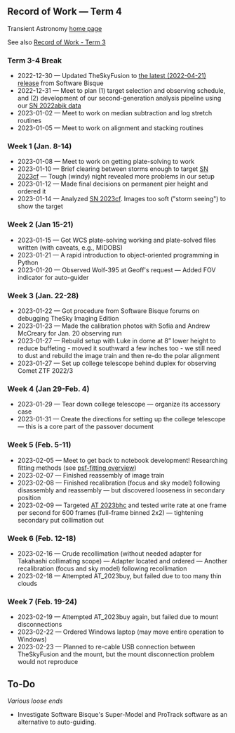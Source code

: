 ## Record of Work &mdash; Term 4

Transient Astronomy [home page](./)

See also [Record of Work - Term 3](./record_of_work-term_3.html)

### Term 3-4 Break

* 2022-12-30 &mdash; Updated TheSkyFusion to [the latest (2022-04-21) release](https://www.bisque.com/thesky-change-log/#TheSkyFusionChangeLog) from Software Bisque
* 2022-12-31 &mdash; Meet to plan (1) target selection and observing schedule, and (2) development of our second-generation analysis pipeline using our [SN 2022abik data](./targets/SN_2022abik/index.html)
* 2023-01-02 &mdash; Meet to work on median subtraction and log stretch routines
* 2023-01-05 &mdash; Meet to work on alignment and stacking routines

### Week 1 (Jan. 8-14)

* 2023-01-08 &mdash; Meet to work on getting plate-solving to work
* 2023-01-10 &mdash; Brief clearing between storms enough to target [SN 2023cf](./targets/SN_2023cf/index.html) &mdash; Tough (windy) night revealed more problems in our setup
* 2023-01-12 &mdash; Made final decisions on permanent pier height and ordered it
* 2023-01-14 &mdash; Analyzed [SN 2023cf](./targets/SN_2023cf/index.html). Images too soft ("storm seeing") to show the target

### Week 2 (Jan 15-21)

* 2023-01-15 &mdash; Got WCS plate-solving working and plate-solved files written (with caveats, e.g., MIDOBS)
* 2023-01-21 &mdash; A rapid introduction to object-oriented programming in Python
* 2023-01-20 &mdash; Observed Wolf-395 at Geoff's request &mdash; Added FOV indicator for auto-guider

### Week 3 (Jan. 22-28)

* 2023-01-22 &mdash; Got procedure from Software Bisque forums on debugging TheSky Imaging Edition
* 2023-01-23 &mdash; Made the calibration photos with Sofia and Andrew McCreary for Jan. 20 observing run
* 2023-01-27 &mdash; Rebuild setup with Luke in dome at 8&rdquo; lower height to reduce buffeting - moved it southward a few inches too - we still need to dust and rebuild the image train and then re-do the polar alignment
* 2023-01-27 &mdash; Set up college telescope behind duplex for observing Comet ZTF 2022/3

### Week 4 (Jan 29-Feb. 4)

* 2023-01-29 &mdash; Tear down college telescope &mdash; organize its accessory case
* 2023-01-31 &mdash; Create the directions for setting up the college telescope &mdash; this is a core part of the passover document

### Week 5 (Feb. 5-11)

* 2023-02-05 &mdash; Meet to get back to notebook development! Researching fitting methods (see [psf-fitting overview](./references/psf-fitting/overview.html))
* 2023-02-07 &mdash; Finished reassembly of image train
* 2023-02-08 &mdash; Finished recalibration (focus and sky model) following disassembly and reassembly &mdash; but discovered looseness in secondary position
* 2023-02-09 &mdash; Targeted [AT 2023bhc](.targets/AT_2023bhc/index.html) and tested write rate at one frame per second for 600 frames (full-frame binned 2x2) &mdash; tightening secondary put collimation out

### Week 6 (Feb. 12-18)

* 2023-02-16 &mdash; Crude recollimation (without needed adapter for Takahashi collimating scope) &mdash; Adapter located and ordered &mdash; Another recalibration (focus and sky model) following recollimation
* 2023-02-18 &mdash; Attempted AT\_2023buy, but failed due to too many thin clouds

### Week 7 (Feb. 19-24)

* 2023-02-19 &mdash; Attempted AT\_2023buy again, but failed due to mount disconnections
* 2023-02-22 &mdash; Ordered Windows laptop (may move entire operation to Windows)
* 2023-02-23 &mdash; Planned to re-cable USB connection between TheSkyFusion and the mount, but the mount disconnection problem would not reproduce

## To-Do

*Various loose ends*

* Investigate Software Bisque's Super-Model and ProTrack software as an alternative to auto-guiding.
